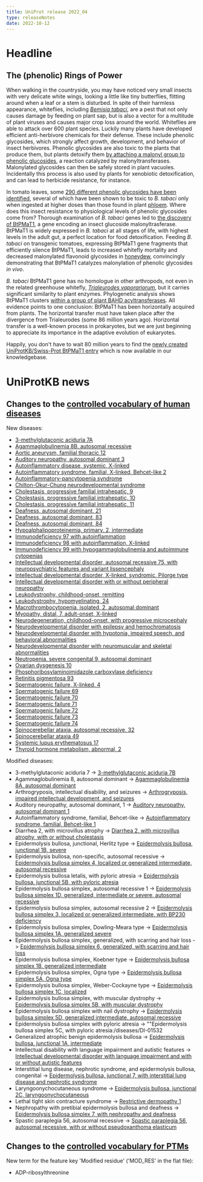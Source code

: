 ```yaml
---
title: UniProt release 2022_04
type: releaseNotes
date: 2022-10-12
---
```


# Headline

## The (phenolic) Rings of Power

When walking in the countryside, you may have noticed very small insects with very delicate white wings, looking a little like tiny butterflies, flitting around when a leaf or a stem is disturbed. In spite of their harmless appearance, whiteflies, including [_Bemisia tabaci_](https://www.uniprot.org/taxonomy/7038), are a pest that not only causes damage by feeding on plant sap, but is also a vector for a multitude of plant viruses and causes major crop loss around the world. Whiteflies are able to attack over 600 plant species. Luckily many plants have developed efficient anti-herbivore chemicals for their defense. These include phenolic glycosides, which strongly affect growth, development, and behavior of insect herbivores. Phenolic glycosides are also toxic to the plants that produce them, but plants detoxify them [by attaching a malonyl group to phenolic glucosides](https://pubmed.ncbi.nlm.nih.gov/20626660/), a reaction catalyzed by malonyltransferases. Malonylated glycosides can then be safely stored in plant vacuoles. Incidentally this process is also used by plants for xenobiotic detoxification, and can lead to herbicide resistance, for instance.

In tomato leaves, some [290 different phenolic glycosides have been identified](https://pubmed.ncbi.nlm.nih.gov/33770502/), several of which have been shown to be toxic to _B. tabaci_ only when ingested at higher doses than those found in plant [phloem](https://en.wikipedia.org/wiki/Phloem). Where does this insect resistance to physiological levels of phenolic glycosides come from? Thorough examination of _B. tabaci_ genes led to [the discovery of BtPMaT1](https://pubmed.ncbi.nlm.nih.gov/33770502/), a gene encoding an insect glucoside malonyltrasferase. BtPMaT1 is widely expressed in _B. tabaci_ at all stages of life, with highest levels in the adult gut, a perfect location for food detoxification. Feeding _B. tabaci_ on transgenic tomatoes, expressing BtPMaT1 gene fragments that efficiently silence BtPMaT1, leads to increased whitefly mortality and decreased malonylated flavonoid glycosides in [honeydew](https://en.wikipedia.org/wiki/Honeydew_%28secretion%29), convincingly demonstrating that BtPMaT1 catalyzes malonylation of phenolic glycosides _in vivo_.

_B. tabaci_ BtPMaT1 gene has no homologue in other arthropods, not even in the related greenhouse whitefly, [_Trialeurodes vaporariorum_](https://www.uniprot.org/taxonomy/88556), but it carries significant similarity to plant enzymes. Phylogenetic analysis shows BtPMaT1 clusters [within a group of plant BAHD acyltransferases](https://pubmed.ncbi.nlm.nih.gov/33770502/). All evidence points to one conclusion: BtPMaT1 has been horizontally acquired from plants. The horizontal transfer must have taken place after the divergence from Trialeurodes (some 86 million years ago). Horizontal transfer is a well-known process in prokaryotes, but we are just beginning to appreciate its importance in the adaptive evolution of eukaryotes.

Happily, you don't have to wait 80 million years to find the [newly created UniProtKB/Swiss-Prot BtPMaT1 entry](https://www.uniprot.org/uniprotkb/P0DUQ3/entry) which is now available in our knowledgebase.

# UniProtKB news

## Changes to the [controlled vocabulary of human diseases](https://ftp.uniprot.org/pub/databases/uniprot/current_release/knowledgebase/complete/docs/humdisease)

New diseases:

* [3-methylglutaconic aciduria 7A](https://www.uniprot.org/diseases/DI-06387)
* [Agammaglobulinemia 8B, autosomal recessive](https://www.uniprot.org/diseases/DI-06388)
* [Aortic aneurysm, familial thoracic 12](https://www.uniprot.org/diseases/DI-06389)
* [Auditory neuropathy, autosomal dominant 3](https://www.uniprot.org/diseases/DI-06395)
* [Autoinflammatory disease, systemic, X-linked](https://www.uniprot.org/diseases/DI-06411)
* [Autoinflammatory syndrome, familial, X-linked, Behcet-like 2](https://www.uniprot.org/diseases/DI-06377)
* [Autoinflammatory-pancytopenia syndrome](https://www.uniprot.org/diseases/DI-06407)
* [Chilton-Okur-Chung neurodevelopmental syndrome](https://www.uniprot.org/diseases/DI-06399)
* [Cholestasis, progressive familial intrahepatic, 9](https://www.uniprot.org/diseases/DI-06404)
* [Cholestasis, progressive familial intrahepatic, 10](https://www.uniprot.org/diseases/DI-06418)
* [Cholestasis, progressive familial intrahepatic, 11](https://www.uniprot.org/diseases/DI-06419)
* [Deafness, autosomal dominant, 21](https://www.uniprot.org/diseases/DI-06409)
* [Deafness, autosomal dominant, 83](https://www.uniprot.org/diseases/DI-06384)
* [Deafness, autosomal dominant, 84](https://www.uniprot.org/diseases/DI-06385)
* [Hypoalphalipoproteinemia, primary, 2, intermediate](https://www.uniprot.org/diseases/DI-06397)
* [Immunodeficiency 97 with autoinflammation](https://www.uniprot.org/diseases/DI-06382)
* [Immunodeficiency 98 with autoinflammation, X-linked](https://www.uniprot.org/diseases/DI-06381)
* [Immunodeficiency 99 with hypogammaglobulinemia and autoimmune cytopenias](https://www.uniprot.org/diseases/DI-06402)
* [Intellectual developmental disorder, autosomal recessive 75, with neuropsychiatric features and variant lissencephaly](https://www.uniprot.org/diseases/DI-06393)
* [Intellectual developmental disorder, X-linked, syndromic, Pilorge type](https://www.uniprot.org/diseases/DI-06379)
* [Intellectual developmental disorder with or without peripheral neuropathy](https://www.uniprot.org/diseases/DI-06400)
* [Leukodystrophy, childhood-onset, remitting](https://www.uniprot.org/diseases/DI-06414)
* [Leukodystrophy, hypomyelinating, 24](https://www.uniprot.org/diseases/DI-06405)
* [Macrothrombocytopenia, isolated, 2, autosomal dominant](https://www.uniprot.org/diseases/DI-06398)
* [Myopathy, distal, 7, adult-onset, X-linked](https://www.uniprot.org/diseases/DI-06378)
* [Neurodegeneration, childhood-onset, with progressive microcephaly](https://www.uniprot.org/diseases/DI-06403)
* [Neurodevelopmental disorder with epilepsy and hemochromatosis](https://www.uniprot.org/diseases/DI-06376)
* [Neurodevelopmental disorder with hypotonia, impaired speech, and behavioral abnormalities](https://www.uniprot.org/diseases/DI-06412)
* [Neurodevelopmental disorder with neuromuscular and skeletal abnormalities](https://www.uniprot.org/diseases/DI-06396)
* [Neutropenia, severe congenital 9, autosomal dominant](https://www.uniprot.org/diseases/DI-06386)
* [Ovarian dysgenesis 10](https://www.uniprot.org/diseases/DI-06394)
* [Phosphoribosylaminoimidazole carboxylase deficiency](https://www.uniprot.org/diseases/DI-06408)
* [Retinitis pigmentosa 93](https://www.uniprot.org/diseases/DI-06401)
* [Spermatogenic failure, X-linked, 4](https://www.uniprot.org/diseases/DI-06380)
* [Spermatogenic failure 69](https://www.uniprot.org/diseases/DI-06390)
* [Spermatogenic failure 70](https://www.uniprot.org/diseases/DI-06391)
* [Spermatogenic failure 71](https://www.uniprot.org/diseases/DI-06392)
* [Spermatogenic failure 72](https://www.uniprot.org/diseases/DI-06415)
* [Spermatogenic failure 73](https://www.uniprot.org/diseases/DI-06416)
* [Spermatogenic failure 74](https://www.uniprot.org/diseases/DI-06417)
* [Spinocerebellar ataxia, autosomal recessive, 32](https://www.uniprot.org/diseases/DI-06413)
* [Spinocerebellar ataxia 49](https://www.uniprot.org/diseases/DI-06383)
* [Systemic lupus erythematosus 17](https://www.uniprot.org/diseases/DI-06410)
* [Thyroid hormone metabolism, abnormal, 2](https://www.uniprot.org/diseases/DI-06406)

Modified diseases:

* 3-methylglutaconic aciduria 7 -> [3-methylglutaconic aciduria 7B](https://www.uniprot.org/diseases/DI-04365)
* Agammaglobulinemia 8, autosomal dominant -> [Agammaglobulinemia 8A, autosomal dominant](https://www.uniprot.org/diseases/DI-04717)
* Arthrogryposis, intellectual disability, and seizures -> [Arthrogryposis, impaired intellectual development, and seizures](https://www.uniprot.org/diseases/DI-03977)
* Auditory neuropathy, autosomal dominant, 1 -> [Auditory neuropathy, autosomal dominant 1](https://www.uniprot.org/diseases/DI-03423)
* Autoinflammatory syndrome, familial, Behcet-like -> [Autoinflammatory syndrome, familial, Behcet-like 1](https://www.uniprot.org/diseases/DI-04635)
* Diarrhea 2, with microvillus atrophy -> [Diarrhea 2, with microvillus atrophy, with or without cholestasis](https://www.uniprot.org/diseases/DI-01979)
* Epidermolysis bullosa, junctional, Herlitz type -> [Epidermolysis bullosa, junctional 1B, severe](https://www.uniprot.org/diseases/DI-00457)
* Epidermolysis bullosa, non-specific, autosomal recessive -> [Epidermolysis bullosa simplex 4, localized or generalized intermediate, autosomal recessive](https://www.uniprot.org/diseases/DI-03676)
* Epidermolysis bullosa letalis, with pyloric atresia -> [Epidermolysis bullosa, junctional 5B, with pyloric atresia](https://www.uniprot.org/diseases/DI-00458)
* Epidermolysis bullosa simplex, autosomal recessive 1 -> [Epidermolysis bullosa simplex 1D, generalized, intermediate or severe, autosomal recessive](https://www.uniprot.org/diseases/DI-00461)
* Epidermolysis bullosa simplex, autosomal recessive 2 -> [Epidermolysis bullosa simplex 3, localized or generalized intermediate, with BP230 deficiency](https://www.uniprot.org/diseases/DI-03906)
* Epidermolysis bullosa simplex, Dowling-Meara type -> [Epidermolysis bullosa simplex 1A, generalized severe](https://www.uniprot.org/diseases/DI-00462)
* Epidermolysis bullosa simplex, generalized, with scarring and hair loss -> [Epidermolysis bullosa simplex 6, generalized, with scarring and hair loss](https://www.uniprot.org/diseases/DI-04933)
* Epidermolysis bullosa simplex, Koebner type -> [Epidermolysis bullosa simplex 1B, generalized intermediate](https://www.uniprot.org/diseases/DI-00463)
* Epidermolysis bullosa simplex, Ogna type -> [Epidermolysis bullosa simplex 5A, Ogna type](https://www.uniprot.org/diseases/DI-00464)
* Epidermolysis bullosa simplex, Weber-Cockayne type -> [Epidermolysis bullosa simplex 1C, localized](https://www.uniprot.org/diseases/DI-00465)
* Epidermolysis bullosa simplex, with muscular dystrophy -> [Epidermolysis bullosa simplex 5B, with muscular dystrophy](https://www.uniprot.org/diseases/DI-00468)
* Epidermolysis bullosa simplex with nail dystrophy -> [Epidermolysis bullosa simplex 5D, generalized intermediate, autosomal recessive](https://www.uniprot.org/diseases/DI-04492)
* Epidermolysis bullosa simplex with pyloric atresia -> ""Epidermolysis bullosa simplex 5C, with pyloric atresia:/diseases/DI-01532
* Generalized atrophic benign epidermolysis bullosa -> [Epidermolysis bullosa, junctional 1A, intermediate](https://www.uniprot.org/diseases/DI-00502)
* Intellectual disability with language impairment and autistic features -> [Intellectual developmental disorder with language impairment and with or without autistic features](https://www.uniprot.org/diseases/DI-02984)
* Interstitial lung disease, nephrotic syndrome, and epidermolysis bullosa, congenital -> [Epidermolysis bullosa, junctional 7, with interstitial lung disease and nephrotic syndrome](https://www.uniprot.org/diseases/DI-03509)
* Laryngoonychocutaneous syndrome -> [Epidermolysis bullosa, junctional 2C, laryngoonychocutaneous](https://www.uniprot.org/diseases/DI-01879)
* Lethal tight skin contracture syndrome -> [Restrictive dermopathy 1](https://www.uniprot.org/diseases/DI-01894)
* Nephropathy with pretibial epidermolysis bullosa and deafness -> [Epidermolysis bullosa simplex 7, with nephropathy and deafness](https://www.uniprot.org/diseases/DI-00808)
* Spastic paraplegia 56, autosomal recessive -> [Spastic paraplegia 56, autosomal recessive, with or without pseudoxanthoma elasticum](https://www.uniprot.org/diseases/DI-03680)

## Changes to the [controlled vocabulary for PTMs](https://ftp.uniprot.org/pub/databases/uniprot/current_release/knowledgebase/complete/docs/ptmlist)

New term for the feature key 'Modified residue' ('MOD_RES' in the flat file):

* ADP-ribosylthreonine
